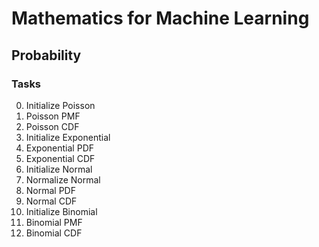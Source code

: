 # Mathematics for Machine Learning

## Probability

### Tasks
0. Initialize Poisson 
1. Poisson PMF
2. Poisson CDF
3. Initialize Exponential
4. Exponential PDF
5. Exponential CDF
6. Initialize Normal
7. Normalize Normal
8. Normal PDF
9. Normal CDF
10. Initialize Binomial
11. Binomial PMF
12. Binomial CDF